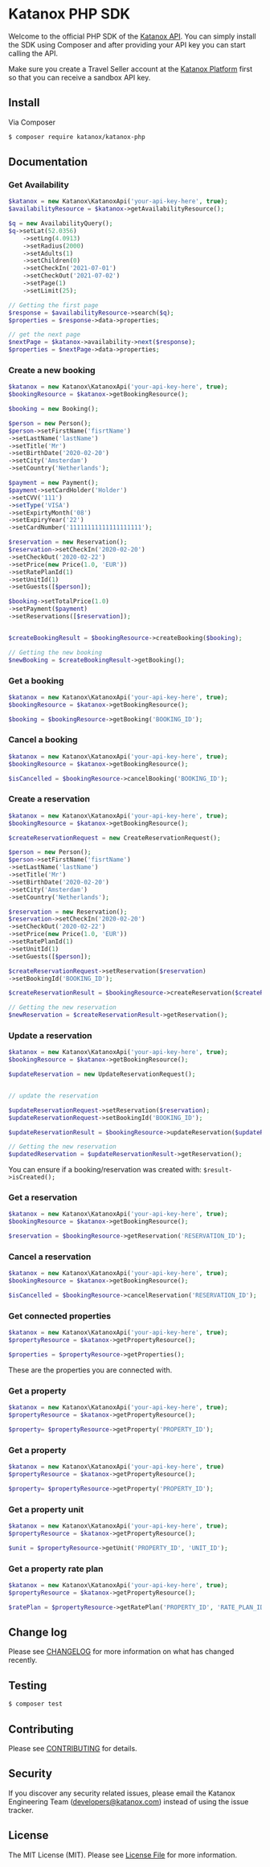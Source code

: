 # Katanox PHP SDK
Welcome to the official PHP SDK of the [Katanox API](https://docs.katanox.com). You can simply install the SDK using Composer and after providing your API key you can start calling the API. 

Make sure you create a Travel Seller account at the [Katanox Platform](https://app.katanox.com/register) first so that you can receive a sandbox API key.

## Install

Via Composer

``` bash
$ composer require katanox/katanox-php
```

## Documentation

### Get Availability
``` php
$katanox = new Katanox\KatanoxApi('your-api-key-here', true);
$availabilityResource = $katanox->getAvailabilityResource();

$q = new AvailabilityQuery();
$q->setLat(52.0356)
    ->setLng(4.0913)
    ->setRadius(2000)
    ->setAdults(1)
    ->setChildren(0)
    ->setCheckIn('2021-07-01')
    ->setCheckOut('2021-07-02')
    ->setPage(1)
    ->setLimit(25);

// Getting the first page    
$response = $availabilityResource->search($q);
$properties = $response->data->properties;

// get the next page
$nextPage = $katanox->availability->next($response);
$properties = $nextPage->data->properties;
```
### Create a new booking
``` php
$katanox = new Katanox\KatanoxApi('your-api-key-here', true);
$bookingResource = $katanox->getBookingResource();

$booking = new Booking();

$person = new Person();
$person->setFirstName('fisrtName')
->setLastName('lastName')
->setTitle('Mr')
->setBirthDate('2020-02-20')
->setCity('Amsterdam')
->setCountry('Netherlands');

$payment = new Payment();
$payment->setCardHolder('Holder')
->setCVV('111')
->setType('VISA')
->setExpirtyMonth('08')
->setExpiryYear('22')
->setCardNumber('11111111111111111111');

$reservation = new Reservation();
$reservation->setCheckIn('2020-02-20')
->setCheckOut('2020-02-22')
->setPrice(new Price(1.0, 'EUR'))
->setRatePlanId(1)
->setUnitId(1)
->setGuests([$person]);

$booking->setTotalPrice(1.0)
->setPayment($payment)
->setReservations([$reservation]);


$createBookingResult = $bookingResource->createBooking($booking);

// Getting the new booking 
$newBooking = $createBookingResult->getBooking();
```

### Get a booking
``` php
$katanox = new Katanox\KatanoxApi('your-api-key-here', true);
$bookingResource = $katanox->getBookingResource();

$booking = $bookingResource->getBooking('BOOKING_ID');
```

### Cancel a booking
``` php
$katanox = new Katanox\KatanoxApi('your-api-key-here', true);
$bookingResource = $katanox->getBookingResource();

$isCancelled = $bookingResource->cancelBooking('BOOKING_ID');
```

### Create a reservation
``` php
$katanox = new Katanox\KatanoxApi('your-api-key-here', true);
$bookingResource = $katanox->getBookingResource();

$createReservationRequest = new CreateReservationRequest();

$person = new Person();
$person->setFirstName('fisrtName')
->setLastName('lastName')
->setTitle('Mr')
->setBirthDate('2020-02-20')
->setCity('Amsterdam')
->setCountry('Netherlands');

$reservation = new Reservation();
$reservation->setCheckIn('2020-02-20')
->setCheckOut('2020-02-22')
->setPrice(new Price(1.0, 'EUR'))
->setRatePlanId(1)
->setUnitId(1)
->setGuests([$person]);

$createReservationRequest->setReservation($reservation)
->setBookingId('BOOKING_ID');

$createReservationResult = $bookingResource->createReservation($createReservationRequest);

// Getting the new reservation
$newReservation = $createReservationResult->getReservation();
```

### Update a reservation
``` php
$katanox = new Katanox\KatanoxApi('your-api-key-here', true);
$bookingResource = $katanox->getBookingResource();

$updateReservation = new UpdateReservationRequest();


// update the reservation

$updateReservationRequest->setReservation($reservation);
$updateReservationRequest->setBookingId('BOOKING_ID');

$updateReservationResult = $bookingResource->updateReservation($updateReservationRequestt);

// Getting the new reservation
$updatedReservation = $updateReservationResult->getReservation();
```

You can ensure if a booking/reservation was created with:
`$result->isCreated();`

### Get a reservation
``` php
$katanox = new Katanox\KatanoxApi('your-api-key-here', true);
$bookingResource = $katanox->getBookingResource();

$reservation = $bookingResource->getReservation('RESERVATION_ID');
```

### Cancel a reservation
``` php
$katanox = new Katanox\KatanoxApi('your-api-key-here', true);
$bookingResource = $katanox->getBookingResource();

$isCancelled = $bookingResource->cancelReservation('RESERVATION_ID');
```

### Get connected properties
``` php
$katanox = new Katanox\KatanoxApi('your-api-key-here', true);
$propertyResource = $katanox->getPropertyResource();

$properties = $propertyResource->getProperties();
```
These are the properties you are connected with.

### Get a property
``` php
$katanox = new Katanox\KatanoxApi('your-api-key-here', true);
$propertyResource = $katanox->getPropertyResource();

$property= $propertyResource->getProperty('PROPERTY_ID');
```

### Get a property 
``` php
$katanox = new Katanox\KatanoxApi('your-api-key-here', true)
$propertyResource = $katanox->getPropertyResource();

$property= $propertyResource->getProperty('PROPERTY_ID');
```

### Get a property unit
``` php
$katanox = new Katanox\KatanoxApi('your-api-key-here', true);
$propertyResource = $katanox->getPropertyResource();

$unit = $propertyResource->getUnit('PROPERTY_ID', 'UNIT_ID');
```

### Get a property rate plan
``` php
$katanox = new Katanox\KatanoxApi('your-api-key-here', true);
$propertyResource = $katanox->getPropertyResource();

$ratePlan = $propertyResource->getRatePlan('PROPERTY_ID', 'RATE_PLAN_ID');
```

## Change log

Please see [CHANGELOG](CHANGELOG.md) for more information on what has changed recently.

## Testing

``` bash
$ composer test
```

## Contributing

Please see [CONTRIBUTING](CONTRIBUTING.md) for details.

## Security

If you discover any security related issues, please email the Katanox Engineering Team (developers@katanox.com) instead of using the issue tracker.

## License

The MIT License (MIT). Please see [License File](LICENSE.md) for more information.
